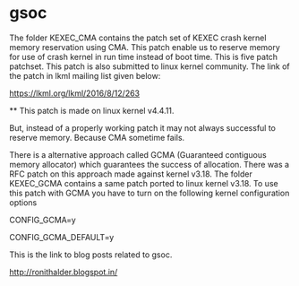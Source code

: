# gsoc
The folder KEXEC_CMA contains the patch set of KEXEC crash kernel memory reservation using CMA. This patch enable us
to reserve memory for use of crash kernel in run time instead of boot time. This is five patch patchset. This patch is also submitted to linux kernel community. The link of the patch in lkml mailing list given below:

https://lkml.org/lkml/2016/8/12/263

** This patch is made on linux kernel v4.4.11.

But, instead of a properly working patch it may not always successful to reserve memory. Because CMA sometime fails.

There is a alternative approach called GCMA (Guaranteed contiguous memory allocator) which guarantees the success of allocation. There was a RFC patch on this approach made against kernel v3.18. The folder KEXEC_GCMA contains a same patch ported to linux kernel v3.18. To use this patch with GCMA you have to turn on the following kernel configuration
options

CONFIG_GCMA=y

CONFIG_GCMA_DEFAULT=y

This is the link to blog posts related to gsoc.

http://ronithalder.blogspot.in/